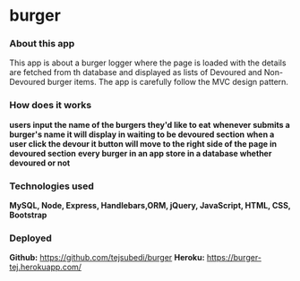 # burger

### About this app
This app is about a burger logger where the page is loaded with the details are fetched from th database and displayed as lists of Devoured and Non-Devoured burger items. The app is carefully follow the MVC design pattern.

### How does it works
**users input the name of the burgers they'd like to eat**
**whenever submits a burger's name it will display in waiting to be devoured section**
**when a user click the devour it button will move to the right side of the page in devoured section**
**every burger in an app store in a database whether devoured or not**


### Technologies used
**MySQL, Node, Express, Handlebars,ORM, jQuery, JavaScript, HTML, CSS, Bootstrap**

### Deployed 
**Github:** https://github.com/tejsubedi/burger
**Heroku:** https://burger-tej.herokuapp.com/